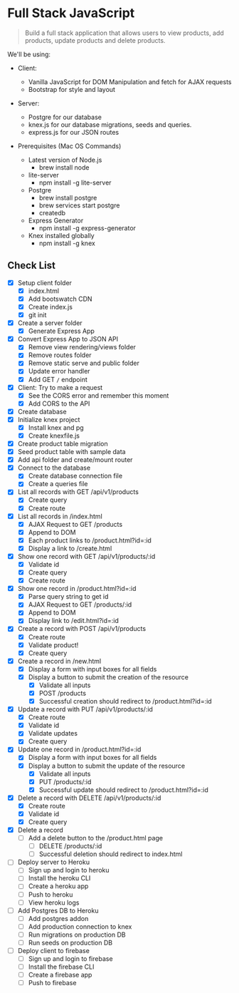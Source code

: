 # Full Stack JavaScript

> Build a full stack application that allows users to view products, add products, update products and delete products.

We'll be using:

- Client:
  - Vanilla JavaScript for DOM Manipulation and fetch for AJAX requests
  - Bootstrap for style and layout
- Server:

  - Postgre for our database
  - knex.js for our database migrations, seeds and queries.
  - express.js for our JSON routes

- Prerequisites (Mac OS Commands)
  - Latest version of Node.js
    - brew install node
  - lite-server
    - npm install -g lite-server
  - Postgre
    - brew install postgre
    - brew services start postgre
    - createdb
  - Express Generator
    - npm install -g express-generator
  - Knex installed globally
    - npm install -g knex

## Check List

- [x] Setup client folder
  - [x] index.html
  - [x] Add bootswatch CDN
  - [x] Create index.js
  - [x] git init
- [x] Create a server folder
  - [x] Generate Express App
- [x] Convert Express App to JSON API
  - [x] Remove view rendering/views folder
  - [x] Remove routes folder
  - [x] Remove static serve and public folder
  - [x] Update error handler
  - [x] Add GET `/` endpoint
- [x] Client: Try to make a request
  - [x] See the CORS error and remember this moment
  - [x] Add CORS to the API
- [x] Create database
- [x] Initialize knex project
  - [x] Install knex and pg
  - [x] Create knexfile.js
- [x] Create product table migration
- [x] Seed product table with sample data
- [x] Add api folder and create/mount router
- [x] Connect to the database
  - [x] Create database connection file
  - [x] Create a queries file
- [x] List all records with GET /api/v1/products
  - [x] Create query
  - [x] Create route
- [x] List all records in /index.html
  - [x] AJAX Request to GET /products
  - [x] Append to DOM
  - [x] Each product links to /product.html?id=:id
  - [x] Display a link to /create.html
- [x] Show one record with GET /api/v1/products/:id
  - [x] Validate id
  - [x] Create query
  - [x] Create route
- [x] Show one record in /product.html?id=:id
  - [x] Parse query string to get id
  - [x] AJAX Request to GET /products/:id
  - [x] Append to DOM
  - [x] Display link to /edit.html?id=:id
- [x] Create a record with POST /api/v1/products
  - [x] Create route
  - [x] Validate product!
  - [x] Create query
- [x] Create a record in /new.html
  - [x] Display a form with input boxes for all fields
  - [x] Display a button to submit the creation of the resource
    - [x] Validate all inputs
    - [x] POST /products
    - [x] Successful creation should redirect to /product.html?id=:id
- [x] Update a record with PUT /api/v1/products/:id
  - [x] Create route
  - [x] Validate id
  - [x] Validate updates
  - [x] Create query
- [x] Update one record in /product.html?id=:id
  - [x] Display a form with input boxes for all fields
  - [x] Display a button to submit the update of the resource
    - [x] Validate all inputs
    - [x] PUT /products/:id
    - [x] Successful update should redirect to /product.html?id=:id
- [x] Delete a record with DELETE /api/v1/products/:id
  - [x] Create route
  - [x] Validate id
  - [x] Create query
- [x] Delete a record
  - [ ] Add a delete button to the /product.html page
    - [ ] DELETE /products/:id
    - [ ] Successful deletion should redirect to index.html
- [ ] Deploy server to Heroku
  - [ ] Sign up and login to heroku
  - [ ] Install the heroku CLI
  - [ ] Create a heroku app
  - [ ] Push to heroku
  - [ ] View heroku logs
- [ ] Add Postgres DB to Heroku
  - [ ] Add postgres addon
  - [ ] Add production connection to knex
  - [ ] Run migrations on production DB
  - [ ] Run seeds on production DB
- [ ] Deploy client to firebase
  - [ ] Sign up and login to firebase
  - [ ] Install the firebase CLI
  - [ ] Create a firebase app
  - [ ] Push to firebase
